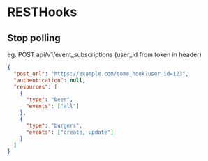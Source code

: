 # RESTHooks
## Stop polling

eg. POST api/v1/event_subscriptions (user_id from token in header)

```json
{
  "post_url": "https://example.com/some_hook?user_id=123",
  "authentication": null,
  "resources": [
    {
      "type": "beer",
      "events": ["all"]
    },
    {
      "type": "burgers",
      "events": ["create, update"]
    }
  ]
}
```
